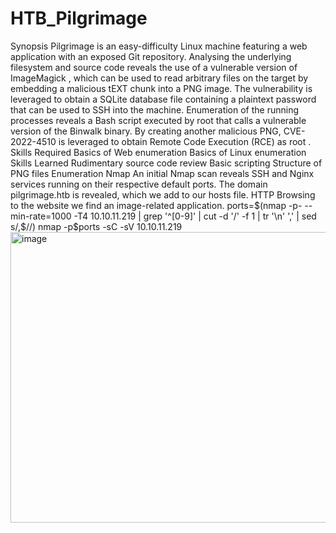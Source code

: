 # HTB_Pilgrimage

Synopsis
Pilgrimage is an easy-difficulty Linux machine featuring a web application with an exposed Git repository.
Analysing the underlying filesystem and source code reveals the use of a vulnerable version of
ImageMagick , which can be used to read arbitrary files on the target by embedding a malicious tEXT
chunk into a PNG image. The vulnerability is leveraged to obtain a SQLite database file containing a
plaintext password that can be used to SSH into the machine. Enumeration of the running processes reveals
a Bash script executed by root that calls a vulnerable version of the Binwalk binary. By creating another
malicious PNG, CVE-2022-4510 is leveraged to obtain Remote Code Execution (RCE) as root .
Skills Required
Basics of Web enumeration
Basics of Linux enumeration
Skills Learned
Rudimentary source code review
Basic scripting
Structure of PNG files
Enumeration
Nmap
An initial Nmap scan reveals SSH and Nginx services running on their respective default ports. The domain
pilgrimage.htb is revealed, which we add to our hosts file.
HTTP
Browsing to the website we find an image-related application.
ports=$(nmap -p- --min-rate=1000 -T4 10.10.11.219 | grep '^[0-9]' | cut -d '/' -f 1 |
tr '\n' ',' | sed s/,$//)
nmap -p$ports -sC -sV 10.10.11.219
<img width="809" height="465" alt="image" src="https://github.com/user-attachments/assets/8be26828-e75b-44c0-a834-4292ff63721a" />
